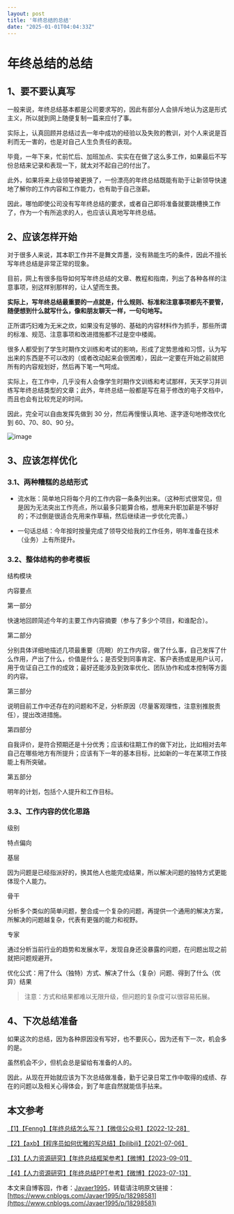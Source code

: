 ```yaml
---
layout: post
title: '年终总结的总结'
date: "2025-01-01T04:04:33Z"
---
```

年终总结的总结
=======

1、要不要认真写
--------

一般来说，年终总结基本都是公司要求写的，因此有部分人会排斥地认为这是形式主义，所以就到网上随便复制一篇来应付了事。

实际上，认真回顾并总结过去一年中成功的经验以及失败的教训，对个人来说是百利而无一害的，也是对自己人生负责任的表现。

毕竟，一年下来，忙前忙后、加班加点、实实在在做了这么多工作，如果最后不写份总结来记录和表现一下，就太对不起自己的付出了。

此外，如果将来上级领导被更换了，一份漂亮的年终总结既能有助于让新领导快速地了解你的工作内容和工作能力，也有助于自己涨薪。

因此，哪怕即使公司没有写年终总结的要求，或者自己即将准备就要跳槽换工作了，作为一个有所追求的人，也应该认真地写年终总结。

2、应该怎样开始
--------

对于很多人来说，其本职工作并不是舞文弄墨，没有熟能生巧的条件，因此不擅长写年终总结是非常正常的现象。

目前，网上有很多指导如何写年终总结的文章、教程和指南，列出了各种各样的注意事项，别这样别那样的，让人望而生畏。

**实际上，写年终总结最重要的一点就是，什么规则、标准和注意事项都先不要管，随便想到什么就写什么，像和朋友聊天一样，一句句地写。**

正所谓巧妇难为无米之炊，如果没有足够的、基础的内容材料作为抓手，那些所谓的标准、规范、注意事项和改进措施都不过是空中楼阁。

很多人都受到了学生时期作文训练和考试的影响，形成了定势思维和习惯，认为写出来的东西是不可以改的（或者改动起来会很困难），因此一定要在开始之前就把所有的内容规划好，然后再下笔一气呵成。

实际上，在工作中，几乎没有人会像学生时期作文训练和考试那样，天天学习并训练写年终总结类型的文章；此外，年终总结一般都是写在易于修改的电子文档中，而且也会有比较充足的时间。

因此，完全可以自由发挥先做到 30 分，然后再慢慢认真地、逐字逐句地修改优化到 60、70、80、90 分。

![image](https://img2024.cnblogs.com/blog/2052479/202412/2052479-20241230222959763-1391615277.jpg)

3、应该怎样优化
--------

### 3.1、两种糟糕的总结形式

*   流水账：简单地只将每个月的工作内容一条条列出来。（这种形式很常见，但是因为无法突出工作亮点，所以最多只能算合格，想用来升职加薪是不够好的；不过倒是很适合先用来作草稿，然后继续进一步优化完善。）
    
*   一句话总结：今年按时按量完成了领导交给我的工作任务，明年准备在技术（业务）上有所提升。
    

### 3.2、整体结构的参考模板

结构模块

内容要点

第一部分

快速地回顾简述今年的主要工作内容摘要（参与了多少个项目，和谁配合）。

第二部分

分别具体详细地描述几项最重要（亮眼）的工作内容，做了什么事，自己发挥了什么作用，产出了什么，价值是什么；是否受到同事肯定、客户表扬或是用户认可，用于佐证自己工作的成效；最好还能涉及到效率优化、团队协作和成本控制等方面的内容。

第三部分

说明目前工作中还存在的问题和不足，分析原因（尽量客观理性，注意别推脱责任），提出改进措施。

第四部分

自我评价，是符合预期还是十分优秀；应该和往期工作的做下对比，比如相对去年自己在哪些地方有所提升；应该有下一年的基本目标，比如新的一年在某项工作技能上有所突破。

第五部分

明年的计划，包括个人提升和工作目标。

### 3.3、工作内容的优化思路

级别

特点偏向

基层

因为问题是已经指派好的，换其他人也能完成结果，所以解决问题的独特方式更能体现个人能力。

骨干

分析多个类似的简单问题，整合成一个复杂的问题，再提供一个通用的解决方案，所解决的问题越复杂，代表有更强的能力和视野。

专家

通过分析当前行业的趋势和发展水平，发现自身还没暴露的问题，在问题出现之前就把问题规避开。

优化公式：用了什么（独特）方式、解决了什么（复杂）问题、得到了什么（优异）结果

> 注意：方式和结果都难以无限升级，但问题的复杂度可以很容易拓展。

4、下次总结准备
--------

如果这次的总结，因为各种原因没有写好，也不要灰心，因为还有下一次，机会多的是。

虽然机会不少，但机会总是留给有准备的人的。

因此，从现在开始就应该为下次总结做准备，勤于记录日常工作中取得的成绩、存在的问题以及相关心得体会，到了年底自然就能信手拈来。

本文参考
----

[【1】【Fenng】【年终总结怎么写？】【微信公众号】【2022-12-28】](https://mp.weixin.qq.com/s/Wx8P7DzYvOYCe73onxIBPQ "【1】【Fenng】【年终总结怎么写？】【微信公众号】【2022-12-28】")

[【2】【axb】【程序员如何优雅的写总结】【bilibili】【2021-07-06】](https://www.bilibili.com/video/BV1xL411W72Q "【2】【axb】【程序员如何优雅的写总结】【bilibili】【2021-07-06】")

[【3】【人力资源研究】【年终总结框架参考】【微博】【2023-09-01】](https://weibo.com/1914101557/NhfP7BMHy "【3】【人力资源研究】【年终总结框架参考】【微博】【2023-09-01】")

[【4】【人力资源研究】【年终总结PPT参考】【微博】【2023-07-13】](https://weibo.com/1914101557/N9FC10hdq "【4】【人力资源研究】【年终总结PPT参考】【微博】【2023-07-13】")

本文来自博客园，作者：[Javaer1995](https://www.cnblogs.com/Javaer1995/)，转载请注明原文链接：[https://www.cnblogs.com/Javaer1995/p/18298581](https://www.cnblogs.com/Javaer1995/p/18298581)